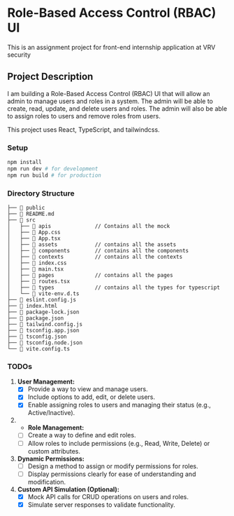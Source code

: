# Role-Based Access Control (RBAC) UI

This is an assignment project for front-end internship application at VRV security

## Project Description

I am building a Role-Based Access Control (RBAC) UI that will allow an admin to manage users and roles in a system.
The admin will be able to create, read, update, and delete users and roles.
The admin will also be able to assign roles to users and remove roles from users.

This project uses React, TypeScript, and tailwindcss.

### Setup

```bash
npm install
npm run dev # for development
npm run build # for production
```

### Directory Structure

```text
├──  public
├──  README.md
├── 󱧼 src
│   ├──  apis              // Contains all the mock
│   ├──  App.css
│   ├──  App.tsx
│   ├──  assets            // contains all the assets
│   ├──  components        // contains all the components
│   ├──  contexts          // contains all the contexts
│   ├──  index.css
│   ├──  main.tsx
│   ├──  pages             // contains all the pages
│   ├──  routes.tsx
│   ├──  types             // contains all the types for typescript
│   └──  vite-env.d.ts
├──  eslint.config.js
├──  index.html
├──  package-lock.json
├──  package.json
├──  tailwind.config.js
├──  tsconfig.app.json
├──  tsconfig.json
├──  tsconfig.node.json
└──  vite.config.ts
```

### TODOs

1. **User Management:**
   - [x] Provide a way to view and manage users.
   - [x] Include options to add, edit, or delete users.
   - [x] Enable assigning roles to users and managing their status (e.g., Active/Inactive).
2. - **Role Management:**
   - [ ] Create a way to define and edit roles.
   - [ ] Allow roles to include permissions (e.g., Read, Write, Delete) or custom attributes.
3. **Dynamic Permissions:**
   - [ ] Design a method to assign or modify permissions for roles.
   - [ ] Display permissions clearly for ease of understanding and modification.
4. **Custom API Simulation (Optional):**
   - [x] Mock API calls for CRUD operations on users and roles.
   - [x] Simulate server responses to validate functionality.
